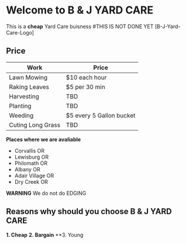 # Welcome to B & J YARD CARE

This is a **cheap** Yard Care buisness
#THIS IS NOT DONE YET
[B-J-Yard-Care-Logo]
## Price 


 Work|Price
------------ | -------------
Lawn Mowing| $10 each hour
Raking Leaves | $5 per 30 min
Harvesting|TBD
Planting|TBD
Weeding|$5 every 5 Gallon bucket
Cuting Long Grass|TBD


**Places where we are avaliable**
* Corvallis OR 
* Lewisburg OR
* Philomath OR
* Albany OR
* Adair Village OR
* Dry Creek OR

                                                                       
**WARNING** We do not do EDGING
## Reasons why should you choose B & J  YARD CARE
**1. Cheap**
**2. Bargain**
**3. Young

